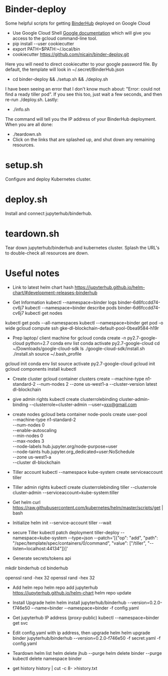 # Binder-deploy

Some helpful scripts for getting [BinderHub](http://binderhub.readthedocs.io/) deployed on Google Cloud

* Use Google Cloud Shell [Google documentation](https://cloud.google.com/shell/docs/starting-cloud-shell) which will give you access to the gcloud command-line tool.
* pip install --user cookiecutter
* export PATH=$PATH:~/.local/bin
* cookiecutter https://github.com/nicain/binder-deploy.git

Here you will need to direct cookiecutter to your google password file.  By default, the template will look in ~/.secret/BinderHub.json

* cd binder-deploy && ./setup.sh && ./deploy.sh

I have been seeing an error that I don't know much about: "Error: could not find a ready tiller pod".  If you see this too, just wait a few seconds, and then re-run ./deploy.sh.  Lastly:

* ./info.sh

The command will tell you the IP address of your BinderHub deployment.  When you are all done:

* ./teardown.sh
* Click on the links that are splashed up, and shut down any remaining resources.


# setup.sh

Configure and deploy Kubernetes cluster.

# deploy.sh

Install and connect jupyterhub/binderhub.

# teardown.sh

Tear down jupyterhub/binderhub and kubernetes cluster.  Splash the URL's to double-check all resources are down.

# Useful notes
* Link to latest helm chart hash
https://jupyterhub.github.io/helm-chart/#development-releases-binderhub

* Get Information
kubectl --namespace=binder logs binder-6d6fccdd74-cv6j7
kubectl --namespace=binder describe pods binder-6d6fccdd74-cv6j7
kubectl get nodes

kubectl get pods --all-namespaces
kubectl --namespace=binder get pod -o wide
gcloud compute ssh gke-dl-blockchain-default-pool-0bea9584-h19r 

* Prep laptop/ client machine for gcloud
conda create -n py2.7-google-cloud python=2.7
conda env list
conda activate py2.7-google-cloud
cd ~/Downloads/google-cloud-sdk
ls
./google-cloud-sdk/install.sh
./install.sh 
source ~/.bash_profile

gcloud init
conda env list
source activate py2.7-google-cloud
gcloud init
gcloud components install kubectl

* Create cluster
gcloud container clusters create   --machine-type n1-standard-2   --num-nodes 2   --zone us-west1-a   --cluster-version latest dl-blockchain

* give admin rights
kubectl create clusterrolebinding cluster-admin-binding   --clusterrole=cluster-admin   --user=xxx@gmail.com

* create nodes
gcloud beta container node-pools create user-pool \
  --machine-type n1-standard-2 \
  --num-nodes 0 \
  --enable-autoscaling \
  --min-nodes 0 \
  --max-nodes 3 \
  --node-labels hub.jupyter.org/node-purpose=user \
  --node-taints hub.jupyter.org_dedicated=user:NoSchedule \
  --zone us-west1-a \
  --cluster dl-blockchain
  
* Tiller account
 kubectl --namespace kube-system create serviceaccount tiller

* Tiller admin rights
kubectl create clusterrolebinding tiller --clusterrole cluster-admin --serviceaccount=kube-system:tiller

* Get helm
curl https://raw.githubusercontent.com/kubernetes/helm/master/scripts/get | bash

* Initialize
 helm init --service-account tiller --wait

* secure Tiller
kubectl patch deployment tiller-deploy --namespace=kube-system --type=json --patch='[{"op": "add", "path": "/spec/template/spec/containers/0/command", "value": ["/tiller", "--listen=localhost:44134"]}]'

* Generate secrets/tokens api

mkdir binderhub
cd binderhub

openssl rand -hex 32
openssl rand -hex 32

* Add helm repo
helm repo add jupyterhub https://jupyterhub.github.io/helm-chart
helm repo update

* Install Upgrade helm 
helm install jupyterhub/binderhub --version=0.2.0-f746e50  --name=binder --namespace=binder -f config.yaml

* Get jupyterhub IP address (proxy-public)
kubectl --namespace=binder get svc

* Edit config.yaml with ip address, then upgrade helm
helm upgrade binder jupyterhub/binderhub --version=0.2.0-f746e50 -f secret.yaml -f config.yaml

* Teardown
helm list
helm delete jhub --purge
helm delete binder --purge
kubectl delete namespace binder

* get history
history | cut -c 8- >history.txt

